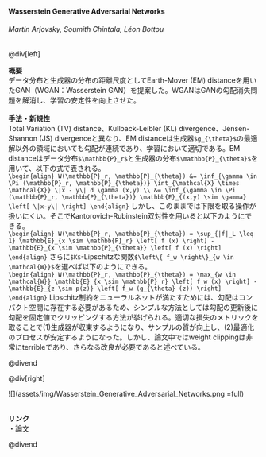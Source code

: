 #### Wasserstein Generative Adversarial Networks
###### Martin Arjovsky, Soumith Chintala, Léon Bottou

@div[left]

__概要__<br>
データ分布と生成器の分布の距離尺度としてEarth-Mover (EM) distanceを用いたGAN（WGAN：Wasserstein GAN）を提案した。WGANはGANの勾配消失問題を解消し、学習の安定性を向上させた。<br>
<br>
__手法・新規性__<br>
Total Variation (TV) distance、Kullback-Leibler (KL) divergence、Jensen-Shannon (JS) divergenceと異なり、EM distanceは生成器`$g_{\theta}$`の最適解以外の領域においても勾配が連続であり、学習において適切である。EM distanceはデータ分布`$\mathbb{P}_r$`と生成器の分布`$\mathbb{P}_{\theta}$`を用いて、以下の式で表される。<br>
`\begin{align} W(\mathbb{P}_r, \mathbb{P}_{\theta}) &= \inf_{\gamma \in \Pi (\mathbb{P}_r, \mathbb{P}_{\theta})} \int_{\mathcal{X} \times \mathcal{X}} \|x - y\| d \gamma (x,y) \\ &= \inf_{\gamma \in \Pi (\mathbb{P}_r, \mathbb{P}_{\theta})} \mathbb{E}_{(x,y) \sim \gamma} \left[ \|x-y\| \right] \end{align}`
しかし、このままでは下限を取る操作が扱いにくい。そこでKantorovich-Rubinstein双対性を用いると以下のようにできる。<br>
`\begin{align} W(\mathbb{P}_r, \mathbb{P}_{\theta}) = \sup_{|f|_L \leq 1} \mathbb{E}_{x \sim \mathbb{P}_r} \left[ f (x) \right] - \mathbb{E}_{x \sim \mathbb{P}_{\theta}} \left[ f (x) \right] \end{align}`
さらに`$K$`-Lipschitzな関数`$\left\{ f_w \right\}_{w \in \mathcal{W}}$`を選べば以下のようにできる。<br>
`\begin{align} W(\mathbb{P}_r, \mathbb{P}_{\theta}) = \max_{w \in \mathcal{W}} \mathbb{E}_{x \sim \mathbb{P}_r} \left[ f_w (x) \right] - \mathbb{E}_{z \sim p(z)} \left[ f_w (g_{\theta} (z)) \right] \end{align}`
Lipschitz制約をニューラルネットが満たすためには、勾配はコンパクト空間に存在する必要があるため、シンプルな方法としては勾配の更新後に勾配を固定値でクリッピングする方法が挙げられる。適切な損失のメトリックを取ることで(1)生成器が収束するようになり、サンプルの質が向上し、(2)最適化のプロセスが安定するようになった。しかし、論文中ではweight clippingは非常にterribleであり、さらなる改良が必要であると述べている。

@divend

@div[right]

![](assets/img/Wasserstein_Generative_Adversarial_Networks.png =full)<br>
<br>

__リンク__<br>
・[論文](http://proceedings.mlr.press/v70/arjovsky17a/arjovsky17a.pdf)<br>

@divend